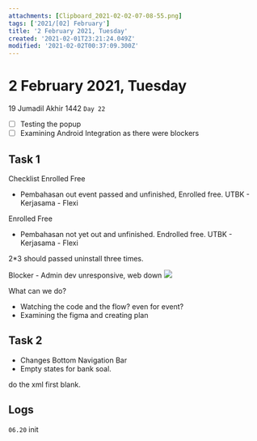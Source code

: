 ```yaml
---
attachments: [Clipboard_2021-02-02-07-08-55.png]
tags: ['2021/[02] February']
title: '2 February 2021, Tuesday'
created: '2021-02-01T23:21:24.049Z'
modified: '2021-02-02T00:37:09.300Z'
---
```


# 2 February 2021, Tuesday
19 Jumadil Akhir 1442 `Day 22`

- [ ] Testing the popup
- [ ] Examining Android Integration as there were blockers

## Task 1 
Checklist
Enrolled Free
- Pembahasan out event passed and unfinished, Enrolled free. UTBK - Kerjasama - Flexi

Enrolled Free
- Pembahasan not yet out and unfinished. Endrolled free. UTBK - Kerjasama - Flexi

2*3 should passed uninstall three times. 

Blocker - Admin dev unresponsive, web down
![](@attachment/Clipboard_2021-02-02-07-08-55.png)

What can we do?
- Watching the code and the flow? even for event?
- Examining the figma and creating plan

## Task 2
- Changes Bottom Navigation Bar
- Empty states for bank soal. 

do the xml first blank.

## Logs
`06.20` init
